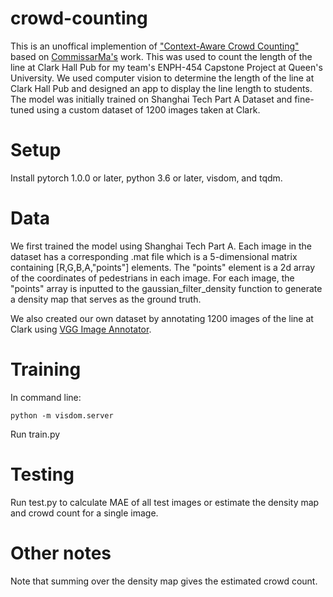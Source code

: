 # crowd-counting
This is an unoffical implemention of ["Context-Aware Crowd Counting"](https://arxiv.org/pdf/1811.10452.pdf) based on [CommissarMa's](https://github.com/CommissarMa/Context-Aware_Crowd_Counting-pytorch) work. This was used to count the length of the line at Clark Hall Pub for my team's ENPH-454 Capstone Project at Queen's University. We used computer vision to determine the length of the line at Clark Hall Pub and designed an app to display the line length to students. The model was initially trained on Shanghai Tech Part A Dataset and fine-tuned using a custom dataset of 1200 images taken at Clark.

# Setup
Install pytorch 1.0.0 or later, python 3.6 or later, visdom, and tqdm.
# Data
We first trained the model using Shanghai Tech Part A. Each image in the dataset has a corresponding .mat file which is a 5-dimensional matrix containing [R,G,B,A,"points"] elements. The "points" element is a 2d array of the coordinates of pedestrians in each image. 
For each image, the "points" array is inputted to the gaussian_filter_density function to generate a density map that serves as the ground truth.

We also created our own dataset by annotating 1200 images of the line at Clark using [VGG Image Annotator](https://www.robots.ox.ac.uk/~vgg/software/via/via.html). 
# Training
In command line:
```
python -m visdom.server
```  
Run train.py
# Testing
Run test.py to calculate MAE of all test images or estimate the density map and crowd count for a single image.
# Other notes
Note that summing over the density map gives the estimated crowd count.
